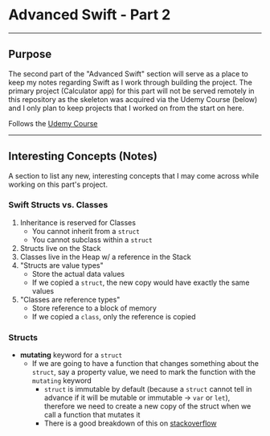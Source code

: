 # Advanced Swift - Part 2

---
## Purpose
The second part of the "Advanced Swift" section will serve as a place to keep my notes regarding Swift as I work through building the project. The primary project (Calculator app) for this part will not be served remotely in this repository as the skeleton was acquired via the Udemy Course (below) and I only plan to keep projects that I worked on from the start on here.

Follows the [Udemy Course](https://www.udemy.com/ios-12-app-development-bootcamp/)

---
## Interesting Concepts (Notes)
A section to list any new, interesting concepts that I may come across while working on this part's project.

### Swift **Struct**s vs. **Class**es
1. Inheritance is reserved for Classes
   * You cannot inherit from a `struct`
   * You cannot subclass within a `struct`
2. Structs live on the Stack
3. Classes live in the Heap w/ a reference in the Stack
4. "Structs are value types"
   * Store the actual data values
   * If we copied a `struct`, the new copy would have exactly the same values
5. "Classes are reference types"
   * Store reference to a block of memory
   * If we copied a `class`, only the reference is copied

### Structs    
* **mutating** keyword for a `struct`
  * If we are going to have a function that changes something about the `struct`, say a property value, we need to mark the function with the `mutating` keyword
    * `struct` is immutable by default (because a `struct` cannot tell in advance if it will be mutable or immutable -> `var` or `let`), therefore we need to create a new copy of the struct when we call a function that mutates it
    * There is a good breakdown of this on [stackoverflow](https://stackoverflow.com/a/24035861/8598331)